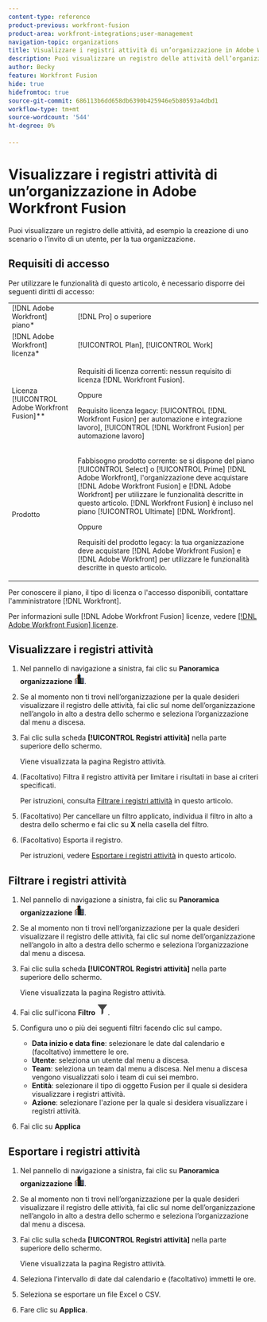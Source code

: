 ```yaml
---
content-type: reference
product-previous: workfront-fusion
product-area: workfront-integrations;user-management
navigation-topic: organizations
title: Visualizzare i registri attività di un’organizzazione in Adobe Workfront Fusion
description: Puoi visualizzare un registro delle attività dell’organizzazione, ad esempio la creazione o l’attivazione di uno scenario.
author: Becky
feature: Workfront Fusion
hide: true
hidefromtoc: true
source-git-commit: 686113b6dd658db6390b425946e5b80593a4dbd1
workflow-type: tm+mt
source-wordcount: '544'
ht-degree: 0%

---
```


# Visualizzare i registri attività di un’organizzazione in Adobe Workfront Fusion

<!--Move to new repo-->

Puoi visualizzare un registro delle attività, ad esempio la creazione di uno scenario o l’invito di un utente, per la tua organizzazione.

## Requisiti di accesso

Per utilizzare le funzionalità di questo articolo, è necessario disporre dei seguenti diritti di accesso:

<table style="table-layout:auto">  
 <col> 
 <col> 
 <tbody> 
  <tr> 
    <td role="rowheader">[!DNL Adobe Workfront] piano*</td> 
   <td> <p>[!DNL Pro] o superiore</p> </td> 
  </tr> 
  <tr data-mc-conditions=""> 
   <td role="rowheader">[!DNL Adobe Workfront] licenza*</td> 
   <td> <p>[!UICONTROL Plan], [!UICONTROL Work]</p> </td> 
  </tr> 
  <tr> 
   <td role="rowheader">Licenza [!UICONTROL Adobe Workfront Fusion]**</td> 
  <td>
   <p>Requisiti di licenza correnti: nessun requisito di licenza [!DNL Workfront Fusion].</p>
   <p>Oppure</p>
   <p>Requisito licenza legacy: [!UICONTROL [!DNL Workfront Fusion] per automazione e integrazione lavoro], [!UICONTROL [!DNL Workfront Fusion] per automazione lavoro]</p>
   </td>  
  </tr> 
  <tr> 
   <td role="rowheader">Prodotto</td> 
   <td>
   <p>Fabbisogno prodotto corrente: se si dispone del piano [!UICONTROL Select] o [!UICONTROL Prime] [!DNL Adobe Workfront], l'organizzazione deve acquistare [!DNL Adobe Workfront Fusion] e [!DNL Adobe Workfront] per utilizzare le funzionalità descritte in questo articolo. [!DNL Workfront Fusion] è incluso nel piano [!UICONTROL Ultimate] [!DNL Workfront].</p>
   <p>Oppure</p>
   <p>Requisiti del prodotto legacy: la tua organizzazione deve acquistare [!DNL Adobe Workfront Fusion] e [!DNL Adobe Workfront] per utilizzare le funzionalità descritte in questo articolo.</p>
   </td> 
  </tr> 
 </tbody> 
</table>

Per conoscere il piano, il tipo di licenza o l&#39;accesso disponibili, contattare l&#39;amministratore [!DNL Workfront].

Per informazioni sulle [!DNL Adobe Workfront Fusion] licenze, vedere [[!DNL Adobe Workfront Fusion] licenze](../../workfront-fusion/get-started/license-automation-vs-integration.md).

## Visualizzare i registri attività

1. Nel pannello di navigazione a sinistra, fai clic su **Panoramica organizzazione** ![Icona Panoramica organizzazione](assets/org-overview-icon.png).
1. Se al momento non ti trovi nell’organizzazione per la quale desideri visualizzare il registro delle attività, fai clic sul nome dell’organizzazione nell’angolo in alto a destra dello schermo e seleziona l’organizzazione dal menu a discesa.
1. Fai clic sulla scheda **[!UICONTROL Registri attività]** nella parte superiore dello schermo.

   Viene visualizzata la pagina Registro attività.
1. (Facoltativo) Filtra il registro attività per limitare i risultati in base ai criteri specificati.

   Per istruzioni, consulta [Filtrare i registri attività](#filter-the-activity-logs) in questo articolo.
1. (Facoltativo) Per cancellare un filtro applicato, individua il filtro in alto a destra dello schermo e fai clic su **X** nella casella del filtro.
1. (Facoltativo) Esporta il registro.

   Per istruzioni, vedere [Esportare i registri attività](#export-the-activity-logs) in questo articolo.


## Filtrare i registri attività

1. Nel pannello di navigazione a sinistra, fai clic su **Panoramica organizzazione** ![Icona Panoramica organizzazione](assets/org-overview-icon.png).
1. Se al momento non ti trovi nell’organizzazione per la quale desideri visualizzare il registro delle attività, fai clic sul nome dell’organizzazione nell’angolo in alto a destra dello schermo e seleziona l’organizzazione dal menu a discesa.
1. Fai clic sulla scheda **[!UICONTROL Registri attività]** nella parte superiore dello schermo.

   Viene visualizzata la pagina Registro attività.
1. Fai clic sull&#39;icona **Filtro** ![Filtro](assets/filter-activity-log.png).
1. Configura uno o più dei seguenti filtri facendo clic sul campo.

   * **Data inizio e data fine**: selezionare le date dal calendario e (facoltativo) immettere le ore.
   * **Utente**: seleziona un utente dal menu a discesa.
   * **Team**: seleziona un team dal menu a discesa. Nel menu a discesa vengono visualizzati solo i team di cui sei membro.
   * **Entità**: selezionare il tipo di oggetto Fusion per il quale si desidera visualizzare i registri attività.
   * **Azione**: selezionare l&#39;azione per la quale si desidera visualizzare i registri attività.

1. Fai clic su **Applica**

## Esportare i registri attività

1. Nel pannello di navigazione a sinistra, fai clic su **Panoramica organizzazione** ![Icona Panoramica organizzazione](assets/org-overview-icon.png).
1. Se al momento non ti trovi nell’organizzazione per la quale desideri visualizzare il registro delle attività, fai clic sul nome dell’organizzazione nell’angolo in alto a destra dello schermo e seleziona l’organizzazione dal menu a discesa.
1. Fai clic sulla scheda **[!UICONTROL Registri attività]** nella parte superiore dello schermo.

   Viene visualizzata la pagina Registro attività.
1. Seleziona l’intervallo di date dal calendario e (facoltativo) immetti le ore.
1. Seleziona se esportare un file Excel o CSV.
1. Fare clic su **Applica**.





